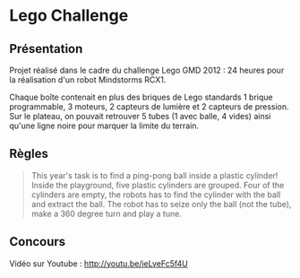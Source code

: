 Lego Challenge
==============

Présentation
------------

Projet réalisé dans le cadre du challenge Lego GMD 2012 : 24 heures pour la réalisation d'un robot Mindstorms RCX1.

Chaque boîte contenait en plus des briques de Lego standards 1 brique programmable, 3 moteurs, 2 capteurs de lumière et 2 capteurs de pression. Sur le plateau, on pouvait retrouver 5 tubes (1 avec balle, 4 vides) ainsi qu'une ligne noire pour marquer la limite du terrain.

Règles
------
> This year's task is to find a ping-pong ball inside a plastic cylinder! Inside the playground, five plastic cylinders are grouped. Four of the cylinders are empty, the robots has to find the cylinder with the ball and extract the ball.
> The robot has to seize only the ball (not the tube), make a 360 degree turn and play a tune.

Concours
------
Vidéo sur Youtube : http://youtu.be/jeLveFc5f4U